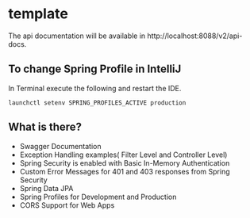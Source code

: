 # template

The api documentation will be available in http://localhost:8088/v2/api-docs.
    
## To change Spring Profile in IntelliJ 
In Terminal execute the following and restart the IDE.
```
launchctl setenv SPRING_PROFILES_ACTIVE production
```

## What is there?
* Swagger Documentation
* Exception Handling examples( Filter Level and Controller Level)
* Spring Security is enabled with Basic In-Memory Authentication
* Custom Error Messages for 401 and 403 responses from Spring Security
* Spring Data JPA
* Spring Profiles for Development and Production
* CORS Support for Web Apps